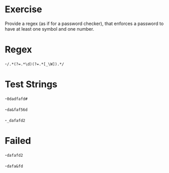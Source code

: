# Exercise
Provide a regex (as if for a password checker), that enforces a password to have at least one symbol and one number.

# Regex
-`/.*(?=.*\d)(?=.*[_\W]).*/`

# Test Strings
-`0dadfafd#`<br />   
-`da&faf56d`<br />   
-`_dafafd2`

# Failed
-`dafafd2`<br />   
-`dafa&fd`

